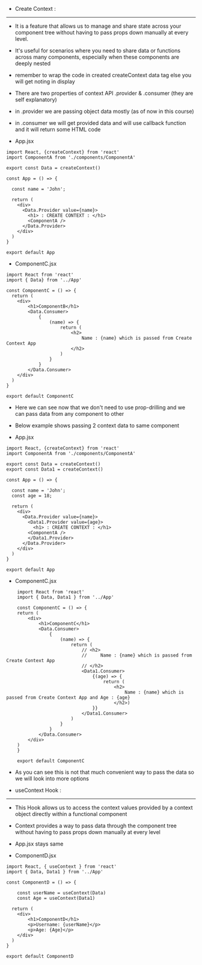 - Create Context : 
-------------------
- It is a feature that allows us to manage and share state across your component tree without having to pass props down manually at every level.
- It's useful for scenarios where you need to share data or functions across many components, especially when these components are deeply nested 
- remember to wrap the code in created createContext data tag else you will get noting in display
- There are two properties of context API .provider & .consumer (they are self explanatory)
- in .provider we are passing object data mostly (as of now in this course)
- in .consumer we will get provided data and will use callback function and it will return some HTML code

- App.jsx
```
import React, {createContext} from 'react'
import ComponentA from './components/ComponentA'

export const Data = createContext()

const App = () => {

  const name = 'John';

  return (
    <div>
      <Data.Provider value={name}>
        <h1> : CREATE CONTEXT : </h1>
        <ComponentA />
      </Data.Provider>
    </div>
  )
}

export default App
```
- ComponentC.jsx
```
import React from 'react'
import { Data} from '../App'

const ComponentC = () => {
  return (
    <div>
        <h1>ComponentB</h1>
        <Data.Consumer>
            {
                (name) => {
                    return (
                        <h2> 
                            Name : {name} which is passed from Create Context App
                        </h2>
                    )
                }    
            }
        </Data.Consumer>
    </div>
  )
}

export default ComponentC
```
- Here we can see now that we don't need to use prop-drilling and we can pass data from any component to other
- Below example shows passing 2 context data to same component

- App.jsx
```
import React, {createContext} from 'react'
import ComponentA from './components/ComponentA'

export const Data = createContext()
export const Data1 = createContext()

const App = () => {

  const name = 'John';
  const age = 18;

  return (
    <div>
      <Data.Provider value={name}>
        <Data1.Provider value={age}>
          <h1> : CREATE CONTEXT : </h1>
        <ComponentA />
        </Data1.Provider>   
      </Data.Provider>
    </div>
  )
}

export default App
```
- ComponentC.jsx
```
    import React from 'react'
    import { Data, Data1 } from '../App'

    const ComponentC = () => {
    return (
        <div>
            <h1>ComponentC</h1>
            <Data.Consumer>
                {
                    (name) => {
                        return (
                            // <h2> 
                            //     Name : {name} which is passed from Create Context App
                            // </h2>
                            <Data1.Consumer>
                                {(age) => {
                                    return (
                                        <h2> 
                                            Name : {name} which is passed from Create Context App and Age : {age} 
                                        </h2>)
                                }}
                            </Data1.Consumer>
                        )
                    }    
                }
            </Data.Consumer>
        </div>
    )
    }

    export default ComponentC
```	
- As you can see this is not that much convenient way to pass the data so we will look into more options

- useContext Hook :
----------------------
- This Hook allows us to access the context values provided by a context object directly within a functional component
- Context provides a way to pass data through the component tree without having to pass props down manually at every level 

- App.jsx stays same

- ComponentD.jsx
```
import React, { useContext } from 'react'
import { Data, Data1 } from '../App'

const ComponentD = () => {

    const userName = useContext(Data)
    const Age = useContext(Data1)

  return (
    <div>
        <h1>ComponentD</h1>
        <p>Username: {userName}</p>
        <p>Age: {Age}</p>
    </div>
  )
}

export default ComponentD
```